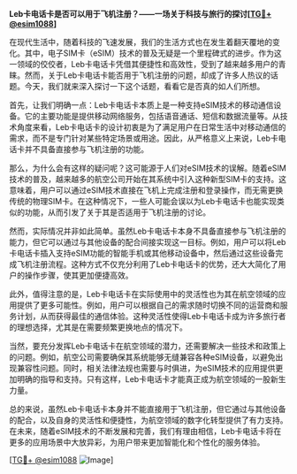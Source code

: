 **Leb卡电话卡是否可以用于飞机注册？——一场关于科技与旅行的探讨[[TG💪+ @esim1088](https://t.me/s/esim1088)]**

在现代生活中，随着科技的飞速发展，我们的生活方式也在发生着翻天覆地的变化。其中，电子SIM卡（eSIM）技术的普及无疑是一个里程碑式的进步。作为这一领域的佼佼者，Leb卡电话卡凭借其便捷性和高效性，受到了越来越多用户的青睐。然而，关于Leb卡电话卡能否用于飞机注册的问题，却成了许多人热议的话题。今天，我们就来深入探讨一下这个话题，看看它是否真的如人们所想。

首先，让我们明确一点：Leb卡电话卡本质上是一种支持eSIM技术的移动通信设备。它的主要功能是提供移动网络服务，包括语音通话、短信和数据流量等。从技术角度来看，Leb卡电话卡的设计初衷是为了满足用户在日常生活中对移动通信的需求，而不是专门针对某些特定场景或用途。因此，从严格意义上来说，Leb卡电话卡并不具备直接参与飞机注册的功能。

那么，为什么会有这样的疑问呢？这可能源于人们对eSIM技术的误解。随着eSIM技术的普及，越来越多的航空公司开始在其系统中引入这种新型SIM卡的支持。这意味着，用户可以通过eSIM技术直接在飞机上完成注册和登录操作，而无需更换传统的物理SIM卡。在这种情况下，一些人可能会误以为Leb卡电话卡也能实现类似的功能，从而引发了关于其是否适用于飞机注册的讨论。

然而，实际情况并非如此简单。虽然Leb卡电话卡本身不具备直接参与飞机注册的能力，但它可以通过与其他设备的配合间接实现这一目标。例如，用户可以将Leb卡电话卡插入支持eSIM功能的智能手机或其他移动设备中，然后通过这些设备完成飞机注册流程。这种方式不仅充分利用了Leb卡电话卡的优势，还大大简化了用户的操作步骤，使其更加便捷高效。

此外，值得注意的是，Leb卡电话卡在实际使用中的灵活性也为其在航空领域的应用提供了更多可能性。例如，用户可以根据自己的需求随时切换不同的运营商和服务计划，从而获得最佳的通信体验。这种灵活性使得Leb卡电话卡成为许多旅行者的理想选择，尤其是在需要频繁更换地点的情况下。

当然，要充分发挥Leb卡电话卡在航空领域的潜力，还需要解决一些技术和政策上的问题。例如，航空公司需要确保其系统能够无缝兼容各种eSIM设备，以避免出现兼容性问题。同时，相关法律法规也需要与时俱进，为eSIM技术的应用提供更加明确的指导和支持。只有这样，Leb卡电话卡才能真正成为航空领域的一股新生力量。

总的来说，虽然Leb卡电话卡本身并不能直接用于飞机注册，但它通过与其他设备的配合，以及自身的灵活性和便捷性，为航空领域的数字化转型提供了有力支持。在未来，随着eSIM技术的不断发展和完善，我们有理由相信，Leb卡电话卡将在更多的应用场景中大放异彩，为用户带来更加智能化和个性化的服务体验。

[[TG💪+ @esim1088](https://t.me/s/esim1088) ![Image](https://i.postimg.cc/4NQfJmqS/Snipaste-2025-05-13-00-14-12.png)]